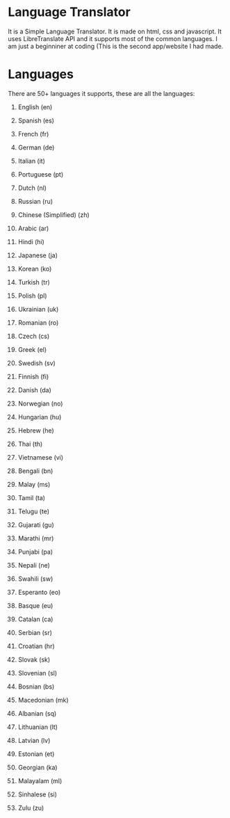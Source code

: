 # Language Translator
It is a Simple Language Translator. It is made on html, css and javascript. It uses LibreTranslate API and it supports most of the common languages. I am just a beginniner at coding (This is the second app/website I had made. 

# Languages
There are 50+ languages it supports, these are all the languages:

1. English (en)


2. Spanish (es)


3. French (fr)


4. German (de)


5. Italian (it)


6. Portuguese (pt)


7. Dutch (nl)


8. Russian (ru)


9. Chinese (Simplified) (zh)


10. Arabic (ar)


11. Hindi (hi)


12. Japanese (ja)


13. Korean (ko)


14. Turkish (tr)


15. Polish (pl)


16. Ukrainian (uk)


17. Romanian (ro)


18. Czech (cs)


19. Greek (el)


20. Swedish (sv)


21. Finnish (fi)


22. Danish (da)


23. Norwegian (no)


24. Hungarian (hu)


25. Hebrew (he)


26. Thai (th)


27. Vietnamese (vi)


28. Bengali (bn)


29. Malay (ms)


30. Tamil (ta)


31. Telugu (te)


32. Gujarati (gu)


33. Marathi (mr)


34. Punjabi (pa)


35. Nepali (ne)


36. Swahili (sw)


37. Esperanto (eo)


38. Basque (eu)


39. Catalan (ca)


40. Serbian (sr)


41. Croatian (hr)


42. Slovak (sk)


43. Slovenian (sl)


44. Bosnian (bs)


45. Macedonian (mk)


46. Albanian (sq)


47. Lithuanian (lt)


48. Latvian (lv)


49. Estonian (et)


50. Georgian (ka)


51. Malayalam (ml)


52. Sinhalese (si)


53. Zulu (zu)
